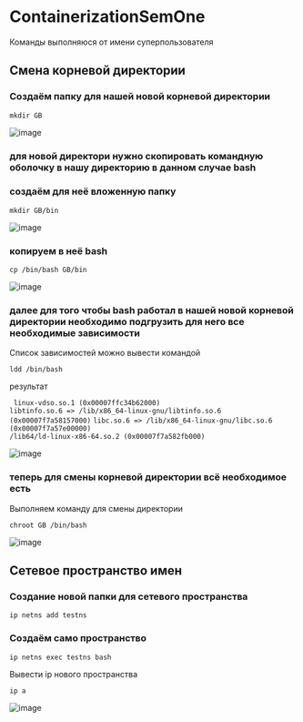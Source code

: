 # ContainerizationSemOne

Команды выполняюся от имени суперпользователя
## Смена корневой директории 


### Создаём папку для нашей новой корневой директории


``mkdir GB``

![image](https://github.com/ScherbakovM/ContainerizationSemOne/assets/109952823/4fc30aad-1fed-4225-8e0b-71b6212b1713)

### для новой директори нужно скопировать командную оболочку в нашу директорию  в данном случае bash 

### создаём для неё вложенную папку 

``mkdir GB/bin``

![image](https://github.com/ScherbakovM/ContainerizationSemOne/assets/109952823/7670abd1-af9f-4239-9fd9-f8341e2653b7)

### копируем в неё bash 

``cp /bin/bash GB/bin``

![image](https://github.com/ScherbakovM/ContainerizationSemOne/assets/109952823/8831fcfc-e95f-4612-bcc3-9683109efa54)

### далее для того чтобы bash работал в нашей новой корневой директории необходимо подгрузить для него все необходимые зависимости 

Список зависимостей можно вывести командой 

``ldd /bin/bash``

результат 

`` linux-vdso.so.1 (0x00007ffc34b62000)``  
``libtinfo.so.6 => /lib/x86_64-linux-gnu/libtinfo.so.6 (0x00007f7a58157000)``
``libc.so.6 => /lib/x86_64-linux-gnu/libc.so.6 (0x00007f7a57e00000)``  
``/lib64/ld-linux-x86-64.so.2 (0x00007f7a582fb000) ``

 ![image](https://github.com/ScherbakovM/ContainerizationSemOne/assets/109952823/dfd2d7a7-62e4-4c88-9a8d-d9f220cea7d7)

 ### теперь для смены корневой директории всё необходимое есть 

 Выполняем команду для смены директории 

``chroot GB /bin/bash``


 ![image](https://github.com/ScherbakovM/ContainerizationSemOne/assets/109952823/88ba284f-d247-4c11-8a33-1badf0dbe843)

## Сетевое пространство имен

### Создание новой папки для сетевого пространства 

 ``ip netns add testns``
 
### Создаём само пространство

 ``ip netns exec testns bash``

Вывести ip нового пространства 

``ip a``
 
![image](https://github.com/ScherbakovM/ContainerizationSemOne/assets/109952823/318ef84f-e842-49c3-97aa-bee8ea0ae20d)








